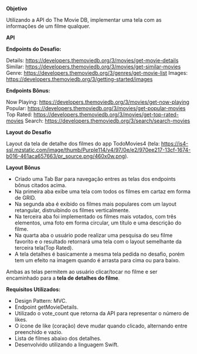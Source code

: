 **Objetivo**

Utilizando a API do The Movie DB, implementar uma tela com as informações de um filme qualquer.

**API**

**Endpoints do Desafio:**

Details: https://developers.themoviedb.org/3/movies/get-movie-details
Similar: https://developers.themoviedb.org/3/movies/get-similar-movies
Genre: https://developers.themoviedb.org/3/genres/get-movie-list
Images: https://developers.themoviedb.org/3/getting-started/images

**Endpoints Bônus:**

Now Playing: https://developers.themoviedb.org/3/movies/get-now-playing
Popular: https://developers.themoviedb.org/3/movies/get-popular-movies
Top Rated: https://developers.themoviedb.org/3/movies/get-top-rated-movies
Search: https://developers.themoviedb.org/3/search/search-movies


**Layout do Desafio**

Layout da tela de detalhe dos filmes do app TodoMovies4 (tela: https://is4-ssl.mzstatic.com/image/thumb/Purple114/v4/97/0e/e2/970ee217-13cf-1674-b016-461aca657663/pr_source.png/460x0w.png).

**Layout Bônus**

- Criado uma Tab Bar para navegação entres as telas dos endpoints bônus citados acima.
- Na primeira aba exibe uma tela com todos os filmes em cartaz em forma de GRID.
- Na segunda aba é exibido os filmes mais populares com um layout retangular, distruibindo os filmes verticalmente.
- Na terceira aba foi implementado os filmes mais votados, com três elementos, uma foto em forma circular, um título e uma descrição do filme.
- Na quarta aba o usuário pode realizar uma pesquisa do seu filme favorito e o resultado retornará uma tela com o layout semelhante da terceira tela(Top Rated).
- A tela detalhes é basicamente a mesma tela pedida no desafio, porém tem um efeito na imagem quando é arrasta para cima ou para baixo.

Ambas as telas permitem ao usuário clicar/tocar no filme e ser encaminhado para a **tela de detalhes do filme**.


**Requisitos Utilizados:**

- Design Pattern: MVC.
- Endpoint getMovieDetails.
- Utilizado o vote_count que retorna da API para representar o número de likes.
- O ícone de like (coração) deve mudar quando clicado, alternando entre preenchido e vazio.
- Lista de filmes abaixo dos detalhes.
- Desenvolvido utilizando a linguagem Swift.
